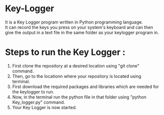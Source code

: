 # Key-Logger
It is a Key Logger program written in Python programming language.\
It can record the keys you press on your system's keyboard and can then give the output in a text file in the same folder as your keylogger program in.

# Steps to run the Key Logger : 

1. First clone the repository at a desired location using "git clone" command.
2. Then, go to the locationn where your repository is located using terminal.
3. First download the required packages and libraries which are needed for the keylogger to run.
4. Now, in the terminal run the python file in that folder using "python Key_logger.py" command.
5. Your Key Logger is now started. 
